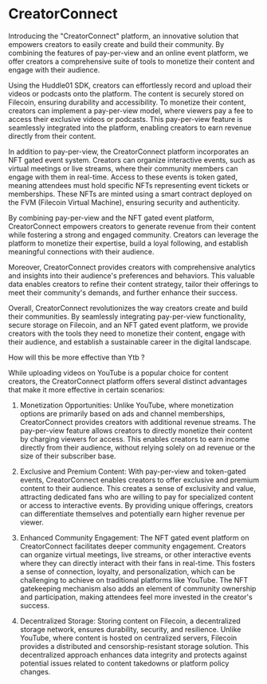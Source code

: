 # CreatorConnect

Introducing the "CreatorConnect" platform, an innovative solution that empowers creators to easily create and build their community. By combining the features of pay-per-view and an online event platform, we offer creators a comprehensive suite of tools to monetize their content and engage with their audience.

Using the Huddle01 SDK, creators can effortlessly record and upload their videos or podcasts onto the platform. The content is securely stored on Filecoin, ensuring durability and accessibility. To monetize their content, creators can implement a pay-per-view model, where viewers pay a fee to access their exclusive videos or podcasts. This pay-per-view feature is seamlessly integrated into the platform, enabling creators to earn revenue directly from their content.

In addition to pay-per-view, the CreatorConnect platform incorporates an NFT gated event system. Creators can organize interactive events, such as virtual meetings or live streams, where their community members can engage with them in real-time. Access to these events is token gated, meaning attendees must hold specific NFTs representing event tickets or memberships. These NFTs are minted using a smart contract deployed on the FVM (Filecoin Virtual Machine), ensuring security and authenticity.

By combining pay-per-view and the NFT gated event platform, CreatorConnect empowers creators to generate revenue from their content while fostering a strong and engaged community. Creators can leverage the platform to monetize their expertise, build a loyal following, and establish meaningful connections with their audience.

Moreover, CreatorConnect provides creators with comprehensive analytics and insights into their audience's preferences and behaviors. This valuable data enables creators to refine their content strategy, tailor their offerings to meet their community's demands, and further enhance their success.

Overall, CreatorConnect revolutionizes the way creators create and build their communities. By seamlessly integrating pay-per-view functionality, secure storage on Filecoin, and an NFT gated event platform, we provide creators with the tools they need to monetize their content, engage with their audience, and establish a sustainable career in the digital landscape.

How will this be more effective than Ytb ?

While uploading videos on YouTube is a popular choice for content creators, the CreatorConnect platform offers several distinct advantages that make it more effective in certain scenarios:

1. Monetization Opportunities: Unlike YouTube, where monetization options are primarily based on ads and channel memberships, CreatorConnect provides creators with additional revenue streams. The pay-per-view feature allows creators to directly monetize their content by charging viewers for access. This enables creators to earn income directly from their audience, without relying solely on ad revenue or the size of their subscriber base.

2. Exclusive and Premium Content: With pay-per-view and token-gated events, CreatorConnect enables creators to offer exclusive and premium content to their audience. This creates a sense of exclusivity and value, attracting dedicated fans who are willing to pay for specialized content or access to interactive events. By providing unique offerings, creators can differentiate themselves and potentially earn higher revenue per viewer.

3. Enhanced Community Engagement: The NFT gated event platform on CreatorConnect facilitates deeper community engagement. Creators can organize virtual meetings, live streams, or other interactive events where they can directly interact with their fans in real-time. This fosters a sense of connection, loyalty, and personalization, which can be challenging to achieve on traditional platforms like YouTube. The NFT gatekeeping mechanism also adds an element of community ownership and participation, making attendees feel more invested in the creator's success.

4. Decentralized Storage: Storing content on Filecoin, a decentralized storage network, ensures durability, security, and resilience. Unlike YouTube, where content is hosted on centralized servers, Filecoin provides a distributed and censorship-resistant storage solution. This decentralized approach enhances data integrity and protects against potential issues related to content takedowns or platform policy changes.
